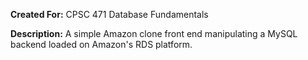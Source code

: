 **Created For:** CPSC 471 Database Fundamentals

**Description:** A simple Amazon clone front end manipulating a MySQL backend loaded on Amazon's RDS platform. 
